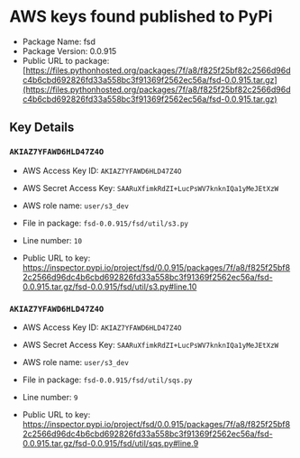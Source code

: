 # AWS keys found published to PyPi

* Package Name: fsd
* Package Version: 0.0.915
* Public URL to package: [https://files.pythonhosted.org/packages/7f/a8/f825f25bf82c2566d96dc4b6cbd692826fd33a558bc3f91369f2562ec56a/fsd-0.0.915.tar.gz](https://files.pythonhosted.org/packages/7f/a8/f825f25bf82c2566d96dc4b6cbd692826fd33a558bc3f91369f2562ec56a/fsd-0.0.915.tar.gz)

## Key Details

### `AKIAZ7YFAWD6HLD47Z4O`

* AWS Access Key ID: `AKIAZ7YFAWD6HLD47Z4O`
* AWS Secret Access Key: `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` 
* AWS role name: `user/s3_dev`
* File in package: `fsd-0.0.915/fsd/util/s3.py`
* Line number: `10`

* Public URL to key: https://inspector.pypi.io/project/fsd/0.0.915/packages/7f/a8/f825f25bf82c2566d96dc4b6cbd692826fd33a558bc3f91369f2562ec56a/fsd-0.0.915.tar.gz/fsd-0.0.915/fsd/util/s3.py#line.10



### `AKIAZ7YFAWD6HLD47Z4O`

* AWS Access Key ID: `AKIAZ7YFAWD6HLD47Z4O`
* AWS Secret Access Key: `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` 
* AWS role name: `user/s3_dev`
* File in package: `fsd-0.0.915/fsd/util/sqs.py`
* Line number: `9`

* Public URL to key: https://inspector.pypi.io/project/fsd/0.0.915/packages/7f/a8/f825f25bf82c2566d96dc4b6cbd692826fd33a558bc3f91369f2562ec56a/fsd-0.0.915.tar.gz/fsd-0.0.915/fsd/util/sqs.py#line.9


